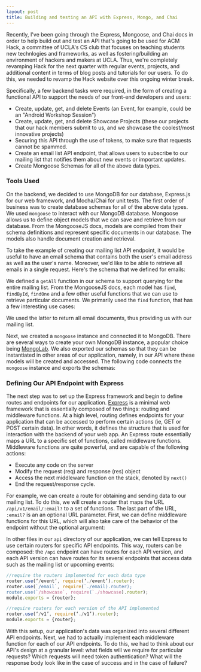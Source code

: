 ```yaml
---
layout: post
title: Building and testing an API with Express, Mongo, and Chai
---
```


Recently, I've been going through the Express, Mongoose, and Chai docs in order to help build out and test an API that's going to be used for ACM Hack, a committee of UCLA's CS club that focuses on teaching students new technlogies and frameworks, as well as fostering/building an environment of hackers and makers at UCLA. Thus, we're completely revamping Hack for the next quarter with regular events, projects, and additional content in terms of blog posts and tutorials for our users. To do this, we needed to revamp the Hack website over this ongoing winter break. 

Specifically, a few backend tasks were required, in the form of creating a functional API to support the needs of our front-end developers and users: 

- Create, update, get, and delete Events (an Event, for example, could be an "Android Workshop Session")
- Create, update, get, and delete Showcase Projects (these our projects that our hack members submit to us, and we showcase the coolest/most innovative projects)
- Securing this API through the use of tokens, to make sure that requests cannot be spammed.
- Create an email list API endpoint, that allows users to subscribe to our mailing list that notifies them about new events or important updates.
- Create Mongoose Schemas for all of the above data types. 

### Tools Used
On the backend, we decided to use MongoDB for our database, Express.js for our web framework, and Mocha/Chai for unit tests. The first order of business was to create database schemas for all of the above data types. We used `mongoose` to interact with our MongoDB database. Mongoose allows us to define object models that we can save and retrieve from our database. From the MongooseJS docs, models are compiled from their schema definitions and represent specific documents in our database. The models also handle document creation and retrieval. 

To take the example of creating our mailing list API endpoint, it would be useful to have an email schema that contains both the user's email address as well as the user's name. Moreover, we'd like to be able to retrieve all emails in a single request. Here's the schema that we defined for emails: 

<script src="https://gist.github.com/rohan-varma/1cde65d7e093ddfc24d048a28dcc4af0.js"></script>

We defined a `getAll` function in our schema to support querying for the entire mailing list. From the MongooseJS docs, each model has `find`, `findById`, `findOne` and a few other useful functions that we can use to retrieve particular documents. We primarily used the `find` function, that has a few interesting use cases: 

<script src="https://gist.github.com/rohan-varma/20889e90b5bc7f7d348d214753397a05.js"></script>

We used the latter to return all email documents, thus providing us with our mailing list. 

Next, we created a `mongoose` instance and connected it to MongoDB. There are several ways to create your own MongoDB instance, a popular choice being [MongoLab](https://mlab.com). We also exported our schemas so that they can be instantiated in other areas of our application, namely, in our API where these models will be created and accessed. The following code connects the `mongoose` instance and exports the schemas: 

<script src="https://gist.github.com/rohan-varma/ad8eb415c940d359e31159fc6ee4d327.js"></script>

### Defining Our API Endpoint with Express

The next step was to set up the Express framework and begin to define routes and endpoints for our application. [Express](http://expressjs.com/) is a minimal web framework that is essentially composed of two things: routing and middleware functions. At a high level, routing defines endpoints for your application that can be accessed to perform certain actions (ie, GET or POST certain data). In other words, it defines the structure that is used for interaction with the backend of your web app. An Express route essentially maps a URL to a specific set of functions, called middleware functions. Middleware functions are quite powerful, and are capable of the following actions: 

- Execute any code on the server
- Modify the request (req) and response (res) object
- Access the next middleware function on the stack, denoted by `next()`
- End the request/response cycle. 

For example, we can create a route for obtaining and sending data to our mailing list. To do this, we will create a router that maps the URL `/api/v1/email/:email?` to a set of functions. The last part of the URL, `:email?` is an an optional URL parameter. First, we can define middleware functions for this URL, which will also take care of the behavior of the endpoint without the optional argument: 

<script src="https://gist.github.com/rohan-varma/5ff1f324e9524332468f77ec9233a4c1.js"></script>

In other files in our `api` directory of our application, we can tell Express to use certain routers for specific API endpoints. This way, routers can be composed: the `/api` endpoint can have routes for each API version, and each API version can have routes for its several endpoints that access data such as the mailing list or upcoming events:

```javascript
//require the routers implemented for each data type
router.use(‘/event’, require(‘./event’).router);
router.use(`/email`, require(`./email).router);
router.use(`/showcase`, require(`./showcase).router);
module.exports = {router};
```

```javascript
//require routers for each version of the API implemented
router.use(‘/v1’, require(‘./v1’).router); 
module.exports = {router};
```

With this setup, our application's data was organized into several different API endpoints. Next, we had to actually implement each middleware function for each of our API endpoints. To do this, we had to think about our API's design at a granular level: what fields will we require for particular requests? Which requests will need token authentication? What will the response body look like in the case of success and in the case of failure? 

